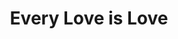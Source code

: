 ---
pid: CH424
title: Every Love is Love
location_transcription: Center City
zipcode: '19133'
outside_phl: 
neighborhood: Fairhill,North Philadelphia
age: '17'
age_range: 13-19
instagram: 
image_file_name: CH_424.jpg
proposal_transcription: We are All EQUAL
topic: 
topic_summary: 
type: 
keywords_other: 
credit: Armani Reyes
image_labels: 
twitter: 
facebook: 
permalink: "/monuments/ch424/"
layout: item-page
---